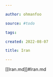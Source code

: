 ```yaml
---

author: ohmanfoo

source: #todo

tags: 

created: 2022-08-07

title: Iran

---
```

[[Iran.md]]#Iran.md